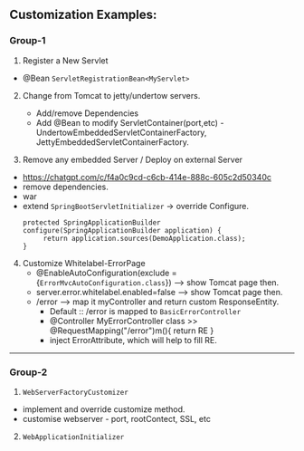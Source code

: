 ## Customization Examples:

### Group-1
1. Register a New Servlet
 - @Bean `ServletRegistrationBean<MyServlet>`

2. Change from Tomcat to jetty/undertow servers.
   - Add/remove Dependencies
   - Add @Bean to modify ServletContainer(port,etc) - UndertowEmbeddedServletContainerFactory, JettyEmbeddedServletContainerFactory.

3. Remove any embedded Server / Deploy on external Server
- https://chatgpt.com/c/f4a0c9cd-c6cb-414e-888c-605c2d50340c
- remove dependencies.
- <packaging>war</packaging>
- extend `SpringBootServletInitializer` -> override Configure.
   ```
   protected SpringApplicationBuilder configure(SpringApplicationBuilder application) {
        return application.sources(DemoApplication.class);
   }
   ```
4. Customize Whitelabel-ErrorPage
    - @EnableAutoConfiguration(exclude = {`ErrorMvcAutoConfiguration.class`}) --> show Tomcat page then.
    - server.error.whitelabel.enabled=false --> show Tomcat page then.
    - /error --> map it myController and return custom ResponseEntity.
      - Default :: /error is mapped to `BasicErrorController`
      - @Controller MyErrorController class >> @RequestMapping("/error")m(){ return RE }
      - inject ErrorAttribute, which will help to fill RE.

---
### Group-2

1. `WebServerFactoryCustomizer` 
- implement and override customize method.
- customise webserver - port, rootContect, SSL, etc

2. `WebApplicationInitializer`
